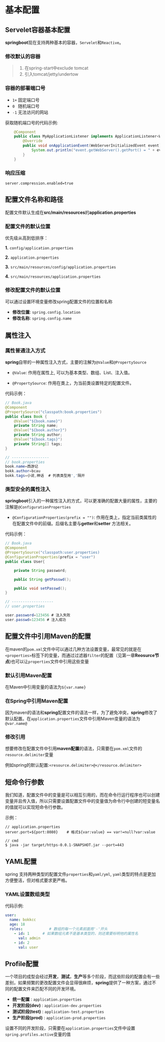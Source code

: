 # 基本配置

## Servelet容器基本配置

**springboot**现在支持两种基本的容器，`Servelet`和`Reactive`。

###  修改默认的容器

> 1. 在spring-start中exclude tomcat
> 2. 引入tomcat/jetty/undertow

###  容器的部署端口号

* `1+` 固定端口号
* `0 ` 随机端口号
* `-1` 无法访问的网站

获取随机端口号的代码示例:
~~~java
    @Component
    public class MyApplicationListener implements ApplicationListener<WebServerInitializedEvent> {
        @Override
        public void onApplicationEvent(WebServerInitializedEvent event) {
            System.out.println("event.getWebServer().getPort() = " + event.getWebServer().getPort());
        }
    }
~~~

### 响应压缩

`server.compression.enabled=true`



## 配置文件名称和路径

配置文件默认生成在**src/main/resources**的**application.properties**

### 配置文件的默认位置

优先级从高到低排序：

**1.** `config/application.properties`

**2.** `application.properties`

**3.** `src/main/resources/config/application.properties`

**4.** `src/main/resources/application.properties`

### 修改配置文件的默认位置
可以通过设置环境变量修改spring配置文件的位置和名称
* **修改位置**: `spring.config.location`
* **修改名称**: `spring.config.name`

## 属性注入

### 属性普通注入方式

**spring**自带的一种属性注入方式，主要的注解为`@Value`和`@PropertySource`

* `@Value`: 作用在属性上, 可以为基本类型、数组、List、注入值。

* `@PropertySource`: 作用在类上，为当前类设置特定的配置文件。

代码示例：

```java
// Book.java
@Component
@PropertySource("classpath:book.properties")
public class Book {
    @Value("${book.name}")
    private String name;
    @Value("${book.author}")
    private String author;
    @Value("${book.tags}")
    private String[] tags;
}

// -----------------
// book.properties
book.name=西游记
bokk.author=bcau
bokk.tags=小说,神话	 # 列表类型用','隔开
```


### 类型安全的属性注入

**springboot**引入的一种属性注入的方式，可以更准确的配置大量的属性，主要的注解是`@ConfigurationProperties`

* `@ConfigurationProperties(prefix = "")`: 作用在类上，指定当前类属性的在配置文件中的前缀。后缀名主要与**getter**和**setter** 方法相关。

代码示例：

```java
// Book.java
@Component
@PropertySource("classpath:user.properties)
@ConfigurationProperties(prefix = "user")
public class User{

	private String password;

	public String getPasswd();

	public void setPasswd();
}

// -------------------
// user.properties

user.password=123456 # 注入失败
user.passwd=123456 # 注入成功
```

## 配置文件中引用Maven的配置

在maven的`pom.xml`文件中可以通过几种方法设置变量，最常见的就是在`<properties>`标签下的变量，而通过过滤器`filter`的配置（见第一章**Reosurce节点**)也可以让`properties`文件中引用这些变量

### 默认引用Maven配置

在Maven中引用变量的语法为`${var.name}`

###  在Spring中引用Maven配置

因为maven的语法和**spring**配置文件的语法一样，为了避免冲突，**spring**修改了默认配置。在`application.properties`文件中引用Maven变量的语法为`@var.name@`

### 修改引用

想要修改在配置文件中引用**maven配置**的语法，只需要在`pom.xml`文件的`resource.delimiter`变量

例如spring的默认配置:`<resource.delimiter>@</resource.delimiter>`

## 短命令行参数

我们知道，配置文件中的变量是可以相互引用的，而在命令行运行程序也可以创建变量并且传入值，所以只需要设置配置文件中的变量值为命令行中创建的短变量名的值就可以实现短命令行参数。

示例：

```properties
// application.properties
server.port=${port:8080}	# 格式${var:value} == var!=null?var:value

// cmd
$ java -jar target/https-0.0.1-SNAPSHOT.jar --port=443
```

## YAML配置

spring 支持两种类型的配置文件`properties`和`yaml/yml`, `yaml`类型的特点是更加方便整洁，但对格式要求更严格。

### YAML设置数组类型

代码示例:

```yaml
user:
  name: bokkcc
  age: 18
  roles:			# 数组的每一个元素前面用'-'开头
    - id: 1      # 如果数组元素不是基本类型的，则还需要标明他的属性名
      val: admin
    - id: 2
      val: user
```



## Profile配置

一个项目的成型会经过**开发**，**测试**，**生产**等多个阶段，而这些阶段的配置会有一些差别，如果频繁的更改配置文件会显得很麻烦，**spring**提供了一种方案，通过不同的配置文件来匹配不同的开发环境。

* **统一配置** : `application.properties`
* **开发阶段(dev)** : `application-dev.properties`
* **测试阶段(test)** : `application-test.properties`
* **生产阶段(prod)** : `application-prod.properties`

设置不同的开发阶段，只需要在`application.properties`文件中设置`spring.profiles.active`变量的值

